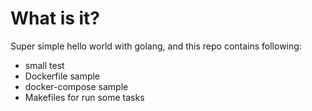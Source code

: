 # What is it?
Super simple hello world with golang, and this repo contains following:
- small test
- Dockerfile sample
- docker-compose sample
- Makefiles for run some tasks

